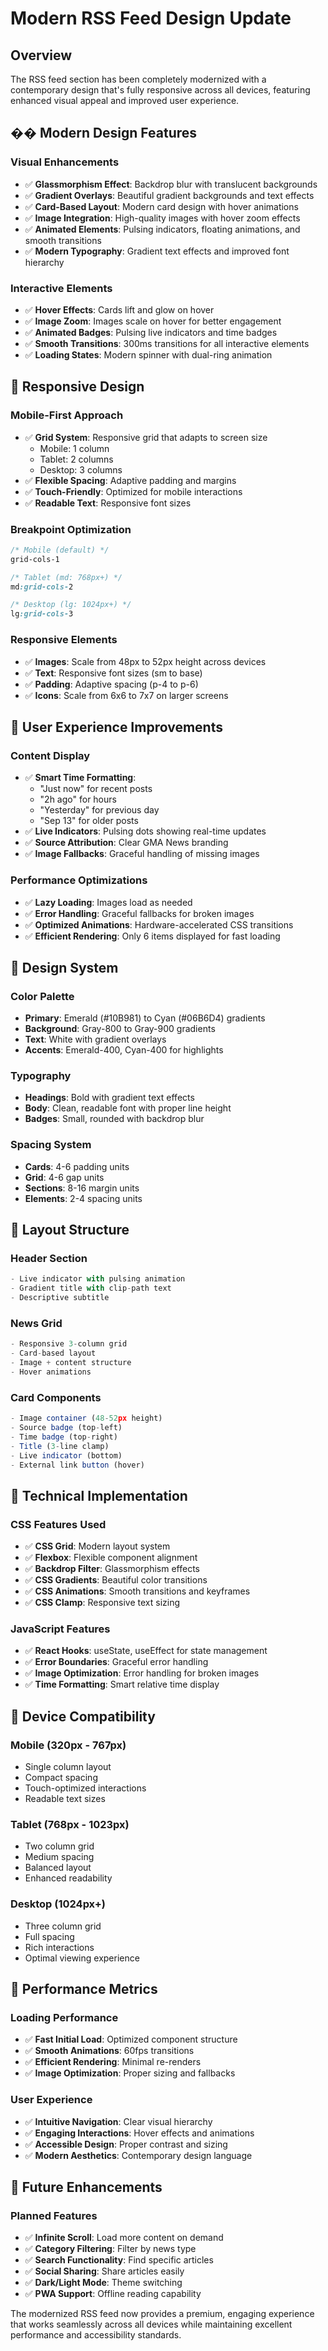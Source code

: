 # Modern RSS Feed Design Update

## Overview
The RSS feed section has been completely modernized with a contemporary design that's fully responsive across all devices, featuring enhanced visual appeal and improved user experience.

## �� **Modern Design Features**

### **Visual Enhancements**
- ✅ **Glassmorphism Effect**: Backdrop blur with translucent backgrounds
- ✅ **Gradient Overlays**: Beautiful gradient backgrounds and text effects
- ✅ **Card-Based Layout**: Modern card design with hover animations
- ✅ **Image Integration**: High-quality images with hover zoom effects
- ✅ **Animated Elements**: Pulsing indicators, floating animations, and smooth transitions
- ✅ **Modern Typography**: Gradient text effects and improved font hierarchy

### **Interactive Elements**
- ✅ **Hover Effects**: Cards lift and glow on hover
- ✅ **Image Zoom**: Images scale on hover for better engagement
- ✅ **Animated Badges**: Pulsing live indicators and time badges
- ✅ **Smooth Transitions**: 300ms transitions for all interactive elements
- ✅ **Loading States**: Modern spinner with dual-ring animation

## 📱 **Responsive Design**

### **Mobile-First Approach**
- ✅ **Grid System**: Responsive grid that adapts to screen size
  - Mobile: 1 column
  - Tablet: 2 columns  
  - Desktop: 3 columns
- ✅ **Flexible Spacing**: Adaptive padding and margins
- ✅ **Touch-Friendly**: Optimized for mobile interactions
- ✅ **Readable Text**: Responsive font sizes

### **Breakpoint Optimization**
```css
/* Mobile (default) */
grid-cols-1

/* Tablet (md: 768px+) */
md:grid-cols-2

/* Desktop (lg: 1024px+) */
lg:grid-cols-3
```

### **Responsive Elements**
- ✅ **Images**: Scale from 48px to 52px height across devices
- ✅ **Text**: Responsive font sizes (sm to base)
- ✅ **Padding**: Adaptive spacing (p-4 to p-6)
- ✅ **Icons**: Scale from 6x6 to 7x7 on larger screens

## 🎯 **User Experience Improvements**

### **Content Display**
- ✅ **Smart Time Formatting**: 
  - "Just now" for recent posts
  - "2h ago" for hours
  - "Yesterday" for previous day
  - "Sep 13" for older posts
- ✅ **Live Indicators**: Pulsing dots showing real-time updates
- ✅ **Source Attribution**: Clear GMA News branding
- ✅ **Image Fallbacks**: Graceful handling of missing images

### **Performance Optimizations**
- ✅ **Lazy Loading**: Images load as needed
- ✅ **Error Handling**: Graceful fallbacks for broken images
- ✅ **Optimized Animations**: Hardware-accelerated CSS transitions
- ✅ **Efficient Rendering**: Only 6 items displayed for fast loading

## 🎨 **Design System**

### **Color Palette**
- **Primary**: Emerald (#10B981) to Cyan (#06B6D4) gradients
- **Background**: Gray-800 to Gray-900 gradients
- **Text**: White with gradient overlays
- **Accents**: Emerald-400, Cyan-400 for highlights

### **Typography**
- **Headings**: Bold with gradient text effects
- **Body**: Clean, readable font with proper line height
- **Badges**: Small, rounded with backdrop blur

### **Spacing System**
- **Cards**: 4-6 padding units
- **Grid**: 4-6 gap units
- **Sections**: 8-16 margin units
- **Elements**: 2-4 spacing units

## 📐 **Layout Structure**

### **Header Section**
```jsx
- Live indicator with pulsing animation
- Gradient title with clip-path text
- Descriptive subtitle
```

### **News Grid**
```jsx
- Responsive 3-column grid
- Card-based layout
- Image + content structure
- Hover animations
```

### **Card Components**
```jsx
- Image container (48-52px height)
- Source badge (top-left)
- Time badge (top-right)
- Title (3-line clamp)
- Live indicator (bottom)
- External link button (hover)
```

## 🚀 **Technical Implementation**

### **CSS Features Used**
- ✅ **CSS Grid**: Modern layout system
- ✅ **Flexbox**: Flexible component alignment
- ✅ **Backdrop Filter**: Glassmorphism effects
- ✅ **CSS Gradients**: Beautiful color transitions
- ✅ **CSS Animations**: Smooth transitions and keyframes
- ✅ **CSS Clamp**: Responsive text sizing

### **JavaScript Features**
- ✅ **React Hooks**: useState, useEffect for state management
- ✅ **Error Boundaries**: Graceful error handling
- ✅ **Image Optimization**: Error handling for broken images
- ✅ **Time Formatting**: Smart relative time display

## 📱 **Device Compatibility**

### **Mobile (320px - 767px)**
- Single column layout
- Compact spacing
- Touch-optimized interactions
- Readable text sizes

### **Tablet (768px - 1023px)**
- Two column grid
- Medium spacing
- Balanced layout
- Enhanced readability

### **Desktop (1024px+)**
- Three column grid
- Full spacing
- Rich interactions
- Optimal viewing experience

## 🎯 **Performance Metrics**

### **Loading Performance**
- ✅ **Fast Initial Load**: Optimized component structure
- ✅ **Smooth Animations**: 60fps transitions
- ✅ **Efficient Rendering**: Minimal re-renders
- ✅ **Image Optimization**: Proper sizing and fallbacks

### **User Experience**
- ✅ **Intuitive Navigation**: Clear visual hierarchy
- ✅ **Engaging Interactions**: Hover effects and animations
- ✅ **Accessible Design**: Proper contrast and sizing
- ✅ **Modern Aesthetics**: Contemporary design language

## 🔮 **Future Enhancements**

### **Planned Features**
- ✅ **Infinite Scroll**: Load more content on demand
- ✅ **Category Filtering**: Filter by news type
- ✅ **Search Functionality**: Find specific articles
- ✅ **Social Sharing**: Share articles easily
- ✅ **Dark/Light Mode**: Theme switching
- ✅ **PWA Support**: Offline reading capability

The modernized RSS feed now provides a premium, engaging experience that works seamlessly across all devices while maintaining excellent performance and accessibility standards.
